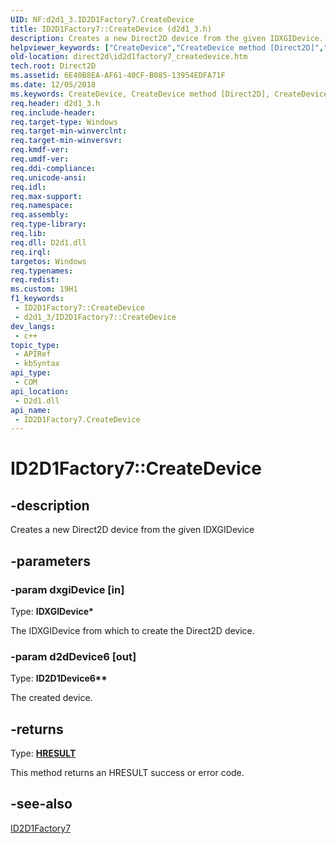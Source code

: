 ```yaml
---
UID: NF:d2d1_3.ID2D1Factory7.CreateDevice
title: ID2D1Factory7::CreateDevice (d2d1_3.h)
description: Creates a new Direct2D device from the given IDXGIDevice.
helpviewer_keywords: ["CreateDevice","CreateDevice method [Direct2D]","CreateDevice method [Direct2D]","ID2D1Factory7 interface","ID2D1Factory7 interface [Direct2D]","CreateDevice method","ID2D1Factory7.CreateDevice","ID2D1Factory7::CreateDevice","d2d1_3/ID2D1Factory7::CreateDevice","direct2d.id2d1factory7_createdevice"]
old-location: direct2d\id2d1factory7_createdevice.htm
tech.root: Direct2D
ms.assetid: 6E40B8EA-AF61-40CF-B085-13954EDFA71F
ms.date: 12/05/2018
ms.keywords: CreateDevice, CreateDevice method [Direct2D], CreateDevice method [Direct2D],ID2D1Factory7 interface, ID2D1Factory7 interface [Direct2D],CreateDevice method, ID2D1Factory7.CreateDevice, ID2D1Factory7::CreateDevice, d2d1_3/ID2D1Factory7::CreateDevice, direct2d.id2d1factory7_createdevice
req.header: d2d1_3.h
req.include-header: 
req.target-type: Windows
req.target-min-winverclnt: 
req.target-min-winversvr: 
req.kmdf-ver: 
req.umdf-ver: 
req.ddi-compliance: 
req.unicode-ansi: 
req.idl: 
req.max-support: 
req.namespace: 
req.assembly: 
req.type-library: 
req.lib: 
req.dll: D2d1.dll
req.irql: 
targetos: Windows
req.typenames: 
req.redist: 
ms.custom: 19H1
f1_keywords:
 - ID2D1Factory7::CreateDevice
 - d2d1_3/ID2D1Factory7::CreateDevice
dev_langs:
 - c++
topic_type:
 - APIRef
 - kbSyntax
api_type:
 - COM
api_location:
 - D2d1.dll
api_name:
 - ID2D1Factory7.CreateDevice
---
```


# ID2D1Factory7::CreateDevice


## -description

Creates a new Direct2D device from the given IDXGIDevice

## -parameters

### -param dxgiDevice [in]

Type: <b>IDXGIDevice*</b>

The IDXGIDevice from which to create the Direct2D device.

### -param d2dDevice6 [out]

Type: <b>ID2D1Device6**</b>

The created device.

## -returns

Type: <b><a href="/windows/win32/com/structure-of-com-error-codes">HRESULT</a></b>

This method returns an HRESULT success or error code.

## -see-also

<a href="https://docs.microsoft.com/windows/desktop/api/d2d1_3/nn-d2d1_3-id2d1factory7">ID2D1Factory7</a>

